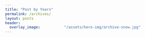 ```yaml
---
title: "Post by Years"
permalink: /archives/
layout: posts
header:
  overlay_image:           "/assets/hero-img/archive-snow.jpg"
---
```

